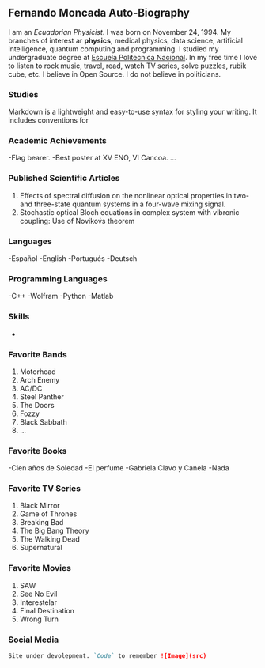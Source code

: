 ## Fernando Moncada Auto-Biography

I am an _Ecuadorian Physicist_.  I was born on November 24, 1994. My branches of interest ar **physics**, medical physics, data science, artificial intelligence, quantum computing and programming. I studied my undergraduate degree at [Escuela Politecnica Nacional](https://www.epn.edu.ec/). In my free time I love to listen to rock music, travel, read, watch TV series, solve puzzles, rubik cube, etc. I believe in Open Source. I do not believe in politicians. 

### Studies

Markdown is a lightweight and easy-to-use syntax for styling your writing. It includes conventions for

### Academic Achievements 
-Flag bearer.
-Best poster at XV ENO, VI Cancoa.
...

### Published Scientific Articles
1. Effects of spectral diffusion on the nonlinear optical properties in two- and three-state quantum systems in a four-wave mixing signal.
2. Stochastic optical Bloch equations in complex system with vibronic coupling: Use of Novikov́s theorem

### Languages
-Español
-English
-Portugués
-Deutsch


### Programming Languages
-C++
-Wolfram
-Python
-Matlab

### Skills
-

### Favorite Bands
1. Motorhead
2. Arch Enemy 
3. AC/DC
4. Steel Panther 
5. The Doors
6. Fozzy
7. Black Sabbath
8. ...

### Favorite Books
-Cien años de Soledad
-El perfume
-Gabriela Clavo y Canela
-Nada

### Favorite TV Series
1. Black Mirror
2. Game of Thrones
3. Breaking Bad
4. The Big Bang Theory
5. The Walking Dead
6. Supernatural

### Favorite Movies
1. SAW
2. See No Evil
5. Interestelar
4. Final Destination
3. Wrong Turn


### Social Media



```markdown
Site under devolepment. `Code` to remember ![Image](src)
```
